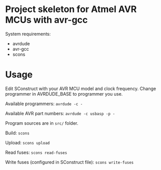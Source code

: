 Project skeleton for Atmel AVR MCUs with avr-gcc
=================================================

System requirements:
* avrdude
* avr-gcc
* scons

Usage
==========

Edit SConstruct with your AVR MCU model and clock frequency. Change programmer in AVRDUDE_BASE to programmer you use.

Available programmers:
`avrdude -c -`

Available AVR part numbers:
`avrdude -c usbasp -p -`


Program sources are in `src/` folder.

Build:
`scons`

Upload:
`scons upload`

Read fuses:
`scons read-fuses`

Write fuses (configured in SConstruct file):
`scons write-fuses`
